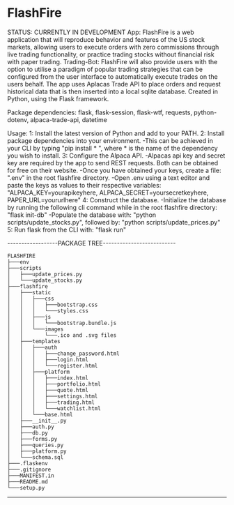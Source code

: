 # FlashFire

STATUS: CURRENTLY IN DEVELOPMENT
App: FlashFire is a web application that will reproduce behavior and features of the US stock markets, allowing users to execute orders with zero commissions through live trading functionality, or practice trading stocks without financial risk with paper trading.
Trading-Bot: FlashFire will also provide users with the option to utilise a paradigm of popular trading strategies that can be configured from the user interface to automatically execute trades on the users behalf. 
The app uses Aplacas Trade API to place orders and request historical data that is then inserted into a local sqlite database.
Created in Python, using the Flask framework.

Package dependencies:
    flask,
    flask-session,
    flask-wtf,
    requests,
    python-dotenv,
    alpaca-trade-api,
    datetime

Usage:
    1: Install the latest version of Python and add to your PATH.
    2: Install package dependencies into your environment.
        -This can be achieved in your CLI by typing "pip install * ", where * is the name of the dependency you wish to install. 
    3: Configure the Alpaca API.
        -Alpacas api key and secret key are required by the app to send REST requests. Both can be obtained for free on their website.
        -Once you have obtained your keys, create a file: ".env" in the root flashfire directory.
        -Open .env using a text editor and paste the keys as values to their respective variables: "ALPACA_KEY=yourapikeyhere, ALPACA_SECRET=yoursecretkeyhere, PAPER_URL=yoururlhere"
    4: Construct the database.
        -Initialize the database by running the following cli command while in the root flashfire directory: "flask init-db"
        -Populate the database with: "python scripts/update_stocks.py", followed by: "python scripts/update_prices.py"
    5: Run flask from the CLI with: "flask run"

------------------PACKAGE TREE--------------------------

    FLASHFIRE
    ├───env
    ├───scripts
    │   ├───update_prices.py
    │   └───update_stocks.py
    ├───flashfire
    │   ├───static
    │   │   ├───css
    │   │   │   ├───bootstrap.css
    │   │   │   └───styles.css
    │   │   ├───js
    │   │   │   └───bootstrap.bundle.js
    │   │   └───images
    │   │       └───.ico and .svg files
    │   ├───templates
    │   │   ├───auth
    │   │   │   ├───change_password.html
    │   │   │   ├───login.html
    │   │   │   └───register.html
    │   │   ├───platform
    │   │   │   ├───index.html
    │   │   │   ├───portfolio.html
    │   │   │   ├───quote.html
    │   │   │   ├───settings.html
    │   │   │   ├───trading.html
    │   │   │   └───watchlist.html
    │   │   └───base.html
    │   ├───__init__.py
    │   ├───auth.py
    │   ├───db.py
    │   ├───forms.py
    │   ├───queries.py
    │   ├───platform.py
    │   └───schema.sql
    ├───.flaskenv
    ├───.gitignore
    ├───MANIFEST.in
    ├───README.md
    └───setup.py


--------------------------------------------------



















